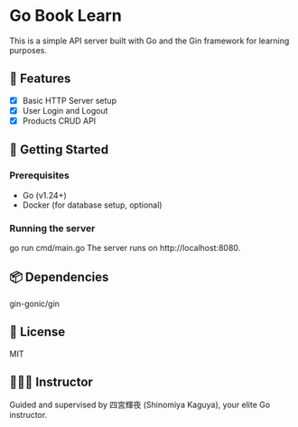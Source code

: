 # Go Book Learn

This is a simple API server built with Go and the Gin framework for learning purposes.

## 📌 Features

- [x] Basic HTTP Server setup
- [x] User Login and Logout
- [x] Products CRUD API

## 🚀 Getting Started

### Prerequisites

- Go (v1.24+)
- Docker (for database setup, optional)

### Running the server

go run cmd/main.go
The server runs on http://localhost:8080.

## 📦 Dependencies
gin-gonic/gin

## 📝 License
MIT

## 👩🏻‍🏫 Instructor
Guided and supervised by 四宮輝夜 (Shinomiya Kaguya), your elite Go instructor.